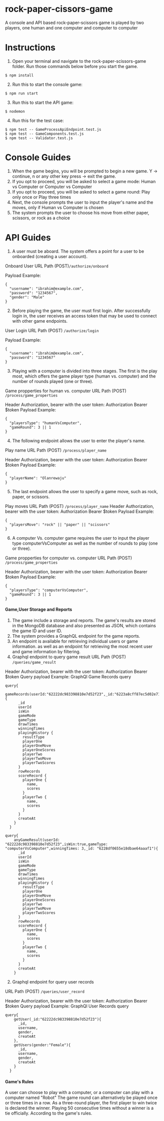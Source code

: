 # rock-paper-cissors-game
A console and API based rock-paper-scissors game is played by two players, one human and one computer and computer to computer

# Instructions
1. Open your terminal and navigate to the rock-paper-scissors-game folder. Run those commands below before you start the game. 
```
$ npm install
```
2. Run this to start the console game:
```
$ npm run start
```
3. Run this to start the API game:
```
$ nodemon
```
4. Run this for the test case:
```
$ npm test -- GameProcessApiEndpoint.test.js
$ npm test -- GameComponents.test.js
$ npm test -- Validator.test.js
```
# Console Guides
1. When the game begins, you will be prompted to begin a new game. Y -> continue,  n or any other key press -> exit the game.
2. If you opt to proceed, you will be asked to select a game mode: Human vs Computer or Computer vs Computer
3. If you opt to proceed, you will be asked to select a game round: Play only once or Play three times
4. Next, the console prompts the user to input the player's name and the moves, only if Human vs Computer is chosen
5. The system prompts the user to choose his move from either paper, scissors, or rock as a choice

# API Guides
1. A user must be aboard. The system offers a point for a user to be onboarded (creating a user account).

Onboard User URL Path (POST)`/authorize/onboard`

Payload Example:
```
{
  "username": "ibrahim@example.com",
  "password": "1234567",
  "gender": "Male"
}
```
2. Before playing the game, the user must first login. After successfully login in, the user receives an access token that may be used to connect with other game endpoints.

User Login URL Path (POST) `/authorize/login`

Payload Example:
```
{
  "username": "ibrahim@example.com",
  "password": "1234567"
}
```
3. Playing with a computer is divided into three stages. The first is the play most, which offers the game player type (human vs. computer) and the number of rounds played (one or three).

Game propperties for human vs. computer URL Path (POST) `/process/game_properties`

Header Authorization, bearer with the user token: Authorization Bearer $token
Payload Example:
```
{
  "playersType": "humanVsComputer",
  "gameRound": 3 || 1
}
```
4. The following endpoint allows the user to enter the player's name.

Play name URL Path (POST) `/process/player_name`

Header Authorization, bearer with the user token: Authorization Bearer $token
Payload Example:
```
{
  "playerName": "Olanrewaju"
}
```
5. The last endpoint allows the user to specify a game move, such as rock, paper, or scissors.

Play moves URL Path (POST) `/process/player_name`
Header Authorization, bearer with the user token: Authorization Bearer $token
Payload Example:
```
{
  "playersMove": "rock" || "paper" || "scissors"
}
```
6. A computer Vs. computer game requires the user to input the player type computerVsComputer as well as the number of rounds to play (one or three).

Game propperties for computer vs. computer URL Path (POST) `/process/game_properties`

Header Authorization, bearer with the user token: Authorization Bearer $token
Payload Example:
```
{
  "playersType": "computerVsComputer",
  "gameRound": 3 || 1
}
```
#### Game,User Storage and Reports
1. The game include a storage and reports. The game's results are stored in the MongoDB database and also presented as JSON, which contains the game ID and user ID.
2. The system provides a GraphQL endpoint for the game reports.
3. An endpoint is available for retrieving individual users or game information. as well as an endpoint for retrieving the most recent user and game information by filtering.
1. Graphql endpoint to query game result
URL Path (POST) `/queries/game_result`

Header Authorization, bearer with the user token: Authorization Bearer $token
Query payload Example:
GraphQl Game Records query
```
query{
    gameRecords(userId:"62222dc983398810e7d52f23",_id:"6223a8cff87ec5d02e713350"){
      _id
      userId
      isWin
      gameMode
      gameType
      drawTimes
      winningTimes
      playingHistory {
        resultType
        playerOne
        playerOneMove
        playerOneScores
        playerTwo
        playerTwoMove
        playerTwoScores
      }
      rowRecords
      scoreRecord {
        playerOne {
          name,
          scores
        }
        playerTwo {
          name,
          scores
        }
      }
      createAt
    }
  }

query{
    anyGameResult(userId: "62222dc983398810e7d52f23",isWin:true,gameType: "computerVsComputer",winningTimes: 3,_id: "6228df0655e18dbae64aaaf1"){
      _id
      userId
      isWin
      gameMode
      gameType
      drawTimes
      winningTimes
      playingHistory {
        resultType
        playerOne
        playerOneMove
        playerOneScores
        playerTwo
        playerTwoMove
        playerTwoScores
      }
      rowRecords
      scoreRecord {
        playerOne {
          name,
          scores
        }
        playerTwo {
          name,
          scores
        }
      }
      createAt
    }
```
2. Graphql endpoint for query user records

URL Path (POST) `/queries/user_record`

Header Authorization, bearer with the user token: Authorization Bearer $token
Query payload Example:
GraphQl User Records query
```
query{
    getUser(_id:"62222dc983398810e7d52f23"){
      _id,
      username,
      gender,
      createAt
    },
    getUsers(gender:"Female"){
      _id,
      username,
      gender,
      createAt
    }
  }
```
#### Game's Rules
A user can choose to play with a computer, or a computer can play with a computer named "Robot"
The game round can alternatively be played once or three times in a row.
As a three-round player, the first player to win twice is declared the winner.
Playing 50 consecutive times without a winner is a tie officially. According to the game's rules.
